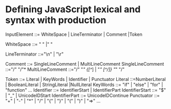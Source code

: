 # Defining JavaScript lexical and syntax with production
InputElement ::= WhiteSpace | LineTerminator | Comment |Token

WhiteSpace ::= " " |"  "

LineTerminator ::="\n" | "\r"

Comment ::= SingleLineComment | MultiLineComment
SingleLineComment ::="/" "/"<any>*
MultiLineComment ::="/" "*" {[^*] | "*" [^/]} "*" "/"

Token ::= Literal | KeyWords | Identifier | Punctuator
Literal ::=NumberLiteral | BooleanLiteral | StringLiteral |NullLiteral
KeyWords ::= "if" | "else" | "for" | "function" ...
Identifier ::= IdentifierStart | IdentifierPart
IdentifierStart ::= "$" | "_" | UnicodeIDStart
IdentifierPart ::= UnicodeIDContinue
Punctuator ::= "+" | "-" | "*" | "/" | "{" | "}" | "(" | ")" | "=>" ...

